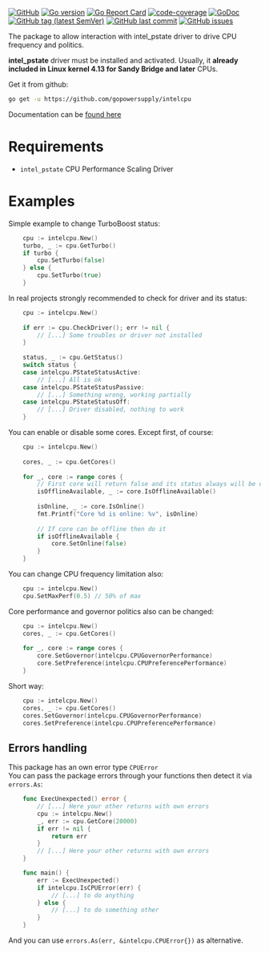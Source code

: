 [![GitHub](https://img.shields.io/github/license/gopowersupply/intelcpu)](https://intelcpu/blob/master/LICENSE)
[![Go version](https://img.shields.io/github/go-mod/go-version/gopowersupply/intelcpu)](https://blog.golang.org/go1.13)
[![Go Report Card](https://goreportcard.com/badge/gopowersupply/intelcpu)](http://goreportcard.com/report/gopowersupply/intelcpu)
[![code-coverage](http://gocover.io/_badge/github.com/gopowersupply/intelcpu)](https://gocover.io/github.com/gopowersupply/intelcpu)
[![GoDoc](https://godoc.org/github.com/gopowersupply/intelcpu?status.svg)](https://godoc.org/github.com/gopowersupply/intelcpu)
[![GitHub tag (latest SemVer)](https://img.shields.io/github/v/tag/gopowersupply/intelcpu)](https://github.com/gopowersupply/intelcpu/releases)
[![GitHub last commit](https://img.shields.io/github/last-commit/gopowersupply/intelcpu)](https://intelcpu/commits/master)
[![GitHub issues](https://img.shields.io/github/issues/gopowersupply/intelcpu)](https://intelcpu/issues)

The package to allow interaction with intel_pstate driver to drive CPU frequency and politics.  

**intel_pstate** driver must be installed and activated. Usually, it __already included in Linux kernel 4.13 for Sandy Bridge and later__ CPUs.

Get it from github:
```bash
go get -u https://github.com/gopowersupply/intelcpu
```

Documentation can be [found here](https://godoc.org/github.com/gopowersupply/intelcpu)

# Requirements

- `intel_pstate` CPU Performance Scaling Driver

# Examples

Simple example to change TurboBoost status:
```go
    cpu := intelcpu.New()
    turbo, _ := cpu.GetTurbo()
    if turbo {
    	cpu.SetTurbo(false)
    } else {
    	cpu.SetTurbo(true)
    }
```

In real projects strongly recommended to check for driver and its status:
```go
    cpu := intelcpu.New()
    
    if err := cpu.CheckDriver(); err != nil {
    	// [...] Some troubles or driver not installed
    }
    
    status, _ := cpu.GetStatus()
    switch status {
    case intelcpu.PStateStatusActive:
    	// [...] All is ok
    case intelcpu.PStateStatusPassive:
    	// [...] Something wrong, working partially
    case intelcpu.PStateStatusOff:
    	// [...] Driver disabled, nothing to work
    }
```

You can enable or disable some cores. Except first, of course:
```go
    cpu := intelcpu.New()
        
    cores, _ := cpu.GetCores()
    
    for _, core := range cores {
    	// First core will return false and its status always will be online
    	isOfflineAvailable, _ := core.IsOfflineAvailable()
    	    	
    	isOnline, _ := core.IsOnline()
    	fmt.Printf("Core %d is online: %v", isOnline)
    	
    	// If core can be offline then do it
    	if isOfflineAvailable {
    		core.SetOnline(false)
    	}    	
    }
```

You can change CPU frequency limitation also:
```go
    cpu := intelcpu.New()    
    cpu.SetMaxPerf(0.5) // 50% of max
```

Core performance and governor politics also can be changed:
```go
    cpu := intelcpu.New()
    cores, _ := cpu.GetCores()
    
    for _, core := range cores {
    	core.SetGovernor(intelcpu.CPUGovernorPerformance)
    	core.SetPreference(intelcpu.CPUPreferencePerformance)
    }
```

Short way:
```go
    cpu := intelcpu.New()
    cores, _ := cpu.GetCores()
    cores.SetGovernor(intelcpu.CPUGovernorPerformance)
    cores.SetPreference(intelcpu.CPUPreferencePerformance)
```

## Errors handling

This package has an own error type `CPUError`  
You can pass the package errors through your functions then detect it via `errors.As`:
```go
    func ExecUnexpected() error {
    	// [...] Here your other returns with own errors
        cpu := intelcpu.New()
        _, err := cpu.GetCore(20000)
        if err != nil {
        	return err
        }
        // [...] Here your other returns with own errors
    }

    func main() {
    	err := ExecUnexpected()    	
    	if intelcpu.IsCPUError(err) {
    		// [...] to do anything
    	} else {
    		// [...] to do something other    		
    	}
    }
```
And you can use `errors.As(err, &intelcpu.CPUError{})` as alternative.